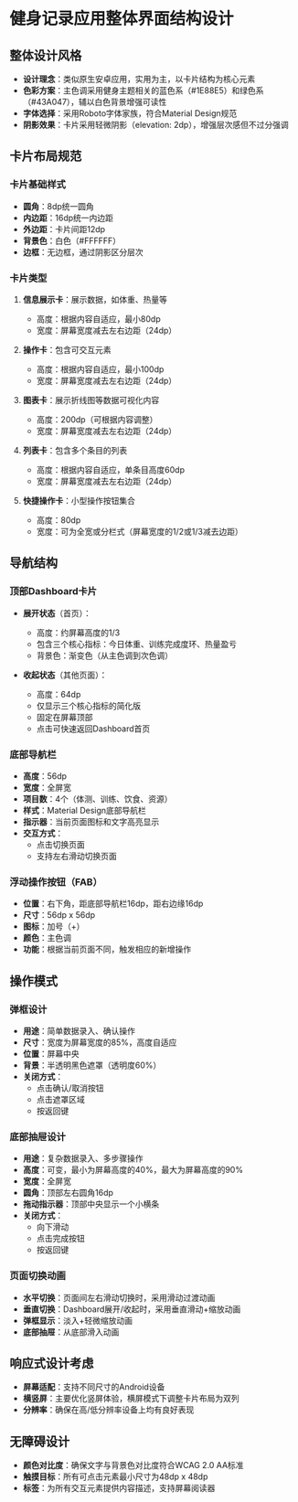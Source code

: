 # 健身记录应用整体界面结构设计

## 整体设计风格

- **设计理念**：类似原生安卓应用，实用为主，以卡片结构为核心元素
- **色彩方案**：主色调采用健身主题相关的蓝色系（#1E88E5）和绿色系（#43A047），辅以白色背景增强可读性
- **字体选择**：采用Roboto字体家族，符合Material Design规范
- **阴影效果**：卡片采用轻微阴影（elevation: 2dp），增强层次感但不过分强调

## 卡片布局规范

### 卡片基础样式
- **圆角**：8dp统一圆角
- **内边距**：16dp统一内边距
- **外边距**：卡片间距12dp
- **背景色**：白色（#FFFFFF）
- **边框**：无边框，通过阴影区分层次

### 卡片类型
1. **信息展示卡**：展示数据，如体重、热量等
   - 高度：根据内容自适应，最小80dp
   - 宽度：屏幕宽度减去左右边距（24dp）
   
2. **操作卡**：包含可交互元素
   - 高度：根据内容自适应，最小100dp
   - 宽度：屏幕宽度减去左右边距（24dp）
   
3. **图表卡**：展示折线图等数据可视化内容
   - 高度：200dp（可根据内容调整）
   - 宽度：屏幕宽度减去左右边距（24dp）
   
4. **列表卡**：包含多个条目的列表
   - 高度：根据内容自适应，单条目高度60dp
   - 宽度：屏幕宽度减去左右边距（24dp）

5. **快捷操作卡**：小型操作按钮集合
   - 高度：80dp
   - 宽度：可为全宽或分栏式（屏幕宽度的1/2或1/3减去边距）

## 导航结构

### 顶部Dashboard卡片
- **展开状态**（首页）：
  - 高度：约屏幕高度的1/3
  - 包含三个核心指标：今日体重、训练完成度环、热量盈亏
  - 背景色：渐变色（从主色调到次色调）
  
- **收起状态**（其他页面）：
  - 高度：64dp
  - 仅显示三个核心指标的简化版
  - 固定在屏幕顶部
  - 点击可快速返回Dashboard首页

### 底部导航栏
- **高度**：56dp
- **宽度**：全屏宽
- **项目数**：4个（体测、训练、饮食、资源）
- **样式**：Material Design底部导航栏
- **指示器**：当前页面图标和文字高亮显示
- **交互方式**：
  - 点击切换页面
  - 支持左右滑动切换页面

### 浮动操作按钮（FAB）
- **位置**：右下角，距底部导航栏16dp，距右边缘16dp
- **尺寸**：56dp x 56dp
- **图标**：加号（+）
- **颜色**：主色调
- **功能**：根据当前页面不同，触发相应的新增操作

## 操作模式

### 弹框设计
- **用途**：简单数据录入、确认操作
- **尺寸**：宽度为屏幕宽度的85%，高度自适应
- **位置**：屏幕中央
- **背景**：半透明黑色遮罩（透明度60%）
- **关闭方式**：
  - 点击确认/取消按钮
  - 点击遮罩区域
  - 按返回键

### 底部抽屉设计
- **用途**：复杂数据录入、多步骤操作
- **高度**：可变，最小为屏幕高度的40%，最大为屏幕高度的90%
- **宽度**：全屏宽
- **圆角**：顶部左右圆角16dp
- **拖动指示器**：顶部中央显示一个小横条
- **关闭方式**：
  - 向下滑动
  - 点击完成按钮
  - 按返回键

### 页面切换动画
- **水平切换**：页面间左右滑动切换时，采用滑动过渡动画
- **垂直切换**：Dashboard展开/收起时，采用垂直滑动+缩放动画
- **弹框显示**：淡入+轻微缩放动画
- **底部抽屉**：从底部滑入动画

## 响应式设计考虑
- **屏幕适配**：支持不同尺寸的Android设备
- **横竖屏**：主要优化竖屏体验，横屏模式下调整卡片布局为双列
- **分辨率**：确保在高/低分辨率设备上均有良好表现

## 无障碍设计
- **颜色对比度**：确保文字与背景色对比度符合WCAG 2.0 AA标准
- **触摸目标**：所有可点击元素最小尺寸为48dp x 48dp
- **标签**：为所有交互元素提供内容描述，支持屏幕阅读器
